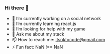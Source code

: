 ### Hi there 👋

- 🔭 I’m currently working on a social network
- 🌱 I’m currently learning react.js
- 🤔 I’m looking for help with my game
- 💬 Ask me about my stack
- 📫 How to reach me: itsoktocode@gmail.com
- ⚡ Fun fact: NaN !== NaN
